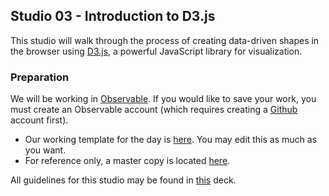 ## Studio 03 - Introduction to D3.js

This studio will walk through the process of creating data-driven shapes in the browser using [D3.js](https://d3js.org/), a powerful JavaScript library for visualization. 

### Preparation

We will be working in [Observable](https://beta.observablehq.com/). If you would like to save your work, you must create an Observable account (which requires creating a [Github](https://github.com/) account first).

* Our working template for the day is [here](https://beta.observablehq.com/@emilyfuhrman/d3-js-template). You may edit this as much as you want.
* For reference only, a master copy is located [here](https://beta.observablehq.com/@emilyfuhrman/d3-js-master).

All guidelines for this studio may be found in [this](https://github.com/emilyfuhrman/datavis_design/blob/master/2019_Spring/Decks/Week_06.pdf) deck. 